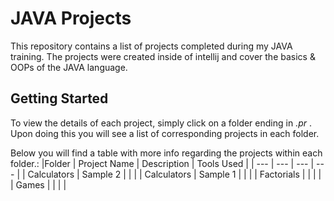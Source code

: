 # JAVA Projects
This repository contains a list of projects completed during my JAVA training. The projects were created inside of intellij and cover the basics & OOPs of the JAVA language.

## Getting Started 

To view the details of each project, simply click on a folder ending in *.pr* . Upon doing this you will see a list of corresponding projects in each folder.

Below you will find a table with more info regarding the projects within each folder.:
|Folder | Project Name | Description | Tools Used |
| --- | --- | --- | --- |
| Calculators | Sample 2 | | |
| Calculators | Sample 1 | | |
| Factorials | | | |
| Games | | | |
